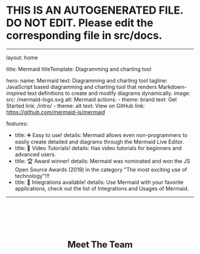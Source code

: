 # THIS IS AN AUTOGENERATED FILE. DO NOT EDIT. Please edit the corresponding file in src/docs.

---

layout: home

title: Mermaid
titleTemplate: Diagramming and charting tool

hero:
name: Mermaid
text: Diagramming and charting tool
tagline: JavaScript based diagramming and charting tool that renders Markdown-inspired text definitions to create and modify diagrams dynamically.
image:
src: /mermaid-logo.svg
alt: Mermaid
actions:
\- theme: brand
text: Get Started
link: /intro/
\- theme: alt
text: View on GitHub
link: https://github.com/mermaid-js/mermaid

features:

- title: ➕ Easy to use!
  details: Mermaid allows even non-programmers to easily create detailed and diagrams through the Mermaid Live Editor.
- title: 🎥 Video Tutorials!
  details: Has video tutorials for beginners and advanced users.
- title: 🏆 Award winner!
  details: Mermaid was nominated and won the JS Open Source Awards (2019) in the category "The most exciting use of technology"!!!
- title: 🧩 Integrations available!
  details: Use Mermaid with your favorite applications, check out the list of Integrations and Usages of Mermaid.

---

<script setup>
import { VPTeamMembers } from 'vitepress/theme'

const members = [
  {
    avatar: 'https://avatars.githubusercontent.com/u/5837277?v=4',
    name: 'Knut Sveidqvist',
    title: 'Creator',
    links: [
      { icon: 'github', link: 'https://github.com/knsv' },
    ]
  },
   {
    avatar: 'https://avatars.githubusercontent.com/u/1912783?v=4',
    name: 'Marc Faber',
    title: 'Developer',
    links: [
      { icon: 'github', link: 'https://gdfaber.github.io/' },
      { icon: 'linkedin', link: 'https://www.linkedin.com/in/marc-faber/' },      
    ]
  }, {
    avatar: 'https://avatars.githubusercontent.com/u/1564825?v=4',
    name: 'Nacho Orlandoni',
    title: 'Developer',
    links: [
      { icon: 'github', link: 'https://github.com/IOrlandoni' },
    ]
  }, {
    avatar: 'https://avatars.githubusercontent.com/u/6552521?v=4',
    name: 'Christian Klemm',
    title: 'Developer',
    links: [
      { icon: 'github', link: 'https://github.com/klemmchr' },
    ]
  }, {
    avatar: 'https://avatars.githubusercontent.com/u/12032557?v=4',
    name: 'Mindaugas Laganeckas',
    title: 'Developer',
    links: [
      { icon: 'github', link: 'https://github.com/MindaugasLaganeckas' },
    ]
  }, {
    avatar: 'https://avatars.githubusercontent.com/u/58763315?v=4',
    name: 'Neil Cuzon',
    title: 'Developer',
    links: [
      { icon: 'github', link: 'https://github.com/NeilCuzon' },
    ]
  }, {
    avatar: 'https://avatars.githubusercontent.com/u/19526120?v=4',
    name: 'Adrian Hall',
    title: 'Developer',
    links: [
      { icon: 'github', link: 'https://github.com/spopida' },
    ]
  }, {
    avatar: 'https://avatars.githubusercontent.com/u/53054099?v=4',
    name: 'Yash Singh',
    title: 'Developer',
    links: [
      { icon: 'github', link: 'https://github.com/Yash-Singh1' },
    ]
  },
]
</script>

<div class="vp-doc" >
  <h2 id="meet-the-team"> Meet The Team </h2>
  <VPTeamMembers size="small" :members="members" />
</div>

<style>
  .image-container .image-src {
    margin: 1rem auto;
    max-width: 100%;
    width: 100%;
  }

  .dark .image-src{
    filter: invert(1) hue-rotate(217deg)  contrast(0.72);
    max-width: 100%;
  }

  .vp-doc {
    align-items: center;
    flex-direction: column;
    display: flex;
    margin-top: 2.5rem;
  }

  .vp-doc h2 {
    margin: 48px 0 16px;
    border-top: 1px solid var(--vp-c-divider-light);
    padding-top: 24px;
    letter-spacing: -.02em;
    line-height: 32px;
    font-size: 24px;
}
</style>

